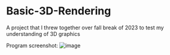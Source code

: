 # Basic-3D-Rendering

A project that I threw together over fall break of 2023 to test my understanding of 3D graphics

Program screenshot:
![image](https://github.com/user-attachments/assets/443a849a-11fd-4ff6-b691-a031401d97d9)
